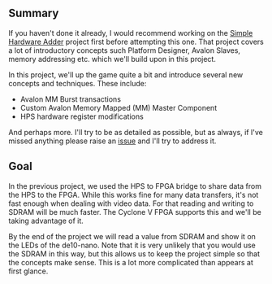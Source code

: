 ## Summary

If you haven't done it already, I would recommend working on the [Simple Hardware Adder](https://github.com/zangman/de10-nano/wiki/Simple-Hardware-Adder:-Introduction) project first before attempting this one. That project covers a lot of introductory concepts such Platform Designer, Avalon Slaves, memory addressing etc. which we'll build upon in this project.

In this project, we'll up the game quite a bit and introduce several new concepts and techniques. These include:

* Avalon MM Burst transactions
* Custom Avalon Memory Mapped (MM) Master Component
* HPS hardware register modifications

And perhaps more. I'll try to be as detailed as possible, but as always, if I've missed anything please raise an [issue](https://github.com/zangman/de10-nano/issues) and I'll try to address it.

## Goal

In the previous project, we used the HPS to FPGA bridge to share data from the HPS to the FPGA. While this works fine for many data transfers, it's not fast enough when dealing with video data. For that reading and writing to SDRAM will be much faster. The Cyclone V FPGA supports this and we'll be taking advantage of it.

By the end of the project we will read a value from SDRAM and show it on the LEDs of the de10-nano. Note that it is very unlikely that you would use the SDRAM in this way, but this allows us to keep the project simple so that the concepts make sense. This is a lot more complicated than appears at first glance.